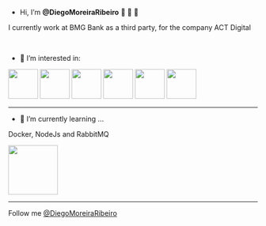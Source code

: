 -  Hi, I’m <b>@DiegoMoreiraRibeiro</b> 👋 👋 👋
<p>
  I currently work at BMG  Bank as a third party, for the company ACT Digital
</p>
<br />

- 👀 I’m interested in:

<a title='NODEJS'><img height='60' src='https://iconape.com/wp-content/png_logo_vector/node-js-2.png' /></a>
<a title='Angular'><img  height='60' src='https://angular.io/assets/images/logos/angularjs/AngularJS-Shield.svg' /></a>
<a title='C#'><img  height='60' src='https://www.freeiconspng.com/uploads/c-logo-icon-18.png' /></a>
<a title='.Net Core'><img  height='60' src='https://upload.wikimedia.org/wikipedia/commons/thumb/e/ee/.NET_Core_Logo.svg/1200px-.NET_Core_Logo.svg.png' /></a>
<a title='React'><img  height='60' src='https://logos-download.com/wp-content/uploads/2016/09/React_logo_wordmark.png' /></a>
<a title='Docker'><img  height='60' src='https://www.docker.com/wp-content/uploads/2022/03/horizontal-logo-monochromatic-white.png' /></a>

____________________________________________________________________________________________________________________________________________

- 🌱 I’m currently learning ...

Docker, NodeJs and RabbitMQ 

<a title='Docker'><img  height='100' src='https://miro.medium.com/max/739/1*oatlH9vOqibaFRZqlEA1Zw.png' /></a>

____________________________________________________________________________________________________________________________________________

Follow me
<a href="https://www.linkedin.com/in/diego-moreira-a537ab87/" target='blank'> @DiegoMoreiraRibeiro </a>
